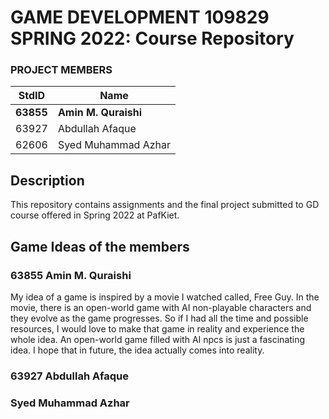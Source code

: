 # GAME DEVELOPMENT 109829 SPRING 2022: Course Repository #
### PROJECT MEMBERS ###
StdID | Name
------------ | -------------
**63855** | **Amin M. Quraishi** <!--this is the group leader in bold-->
63927 | Abdullah Afaque
62606 | Syed Muhammad Azhar
<!-- Replace name and student ids with acutally group member names and ids-->


## Description ## 
This repository contains assignments and the final project submitted to GD course offered in Spring 2022 at PafKiet.


## Game Ideas of the members ##

### 63855 Amin M. Quraishi ##
My idea of a game is inspired by a movie I watched called, Free Guy. In the movie, there is an open-world game with AI non-playable characters and they evolve as the game progresses. So if I had all the time and possible resources, I would love to make that game in reality and experience the whole idea. An open-world game filled with AI npcs is just a fascinating idea. I hope that in future, the idea actually comes into reality.


### 63927 Abdullah Afaque ###



### Syed Muhammad Azhar ###
